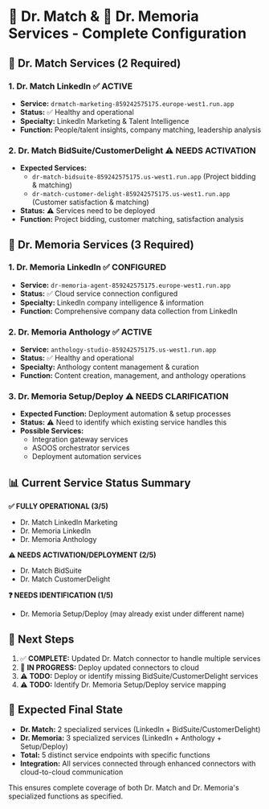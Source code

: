 # 👥 Dr. Match & 🧠 Dr. Memoria Services - Complete Configuration

## 🎯 **Dr. Match Services (2 Required)**

### 1. **Dr. Match LinkedIn** ✅ ACTIVE
- **Service:** `drmatch-marketing-859242575175.europe-west1.run.app` 
- **Status:** ✅ Healthy and operational
- **Specialty:** LinkedIn Marketing & Talent Intelligence
- **Function:** People/talent insights, company matching, leadership analysis

### 2. **Dr. Match BidSuite/CustomerDelight** ⚠️ NEEDS ACTIVATION
- **Expected Services:**
  - `dr-match-bidsuite-859242575175.us-west1.run.app` (Project bidding & matching)
  - `dr-match-customer-delight-859242575175.us-west1.run.app` (Customer satisfaction & matching)
- **Status:** ⚠️ Services need to be deployed
- **Function:** Project bidding, customer matching, satisfaction analysis

## 🧠 **Dr. Memoria Services (3 Required)**

### 1. **Dr. Memoria LinkedIn** ✅ CONFIGURED
- **Service:** `dr-memoria-agent-859242575175.europe-west1.run.app`
- **Status:** ✅ Cloud service connection configured
- **Specialty:** LinkedIn company intelligence & information
- **Function:** Comprehensive company data collection from LinkedIn

### 2. **Dr. Memoria Anthology** ✅ ACTIVE
- **Service:** `anthology-studio-859242575175.us-west1.run.app`
- **Status:** ✅ Healthy and operational  
- **Specialty:** Anthology content management & curation
- **Function:** Content creation, management, and anthology operations

### 3. **Dr. Memoria Setup/Deploy** ⚠️ NEEDS CLARIFICATION
- **Expected Function:** Deployment automation & setup processes
- **Status:** ⚠️ Need to identify which existing service handles this
- **Possible Services:**
  - Integration gateway services
  - ASOOS orchestrator services
  - Deployment automation services

## 📊 **Current Service Status Summary**

**✅ FULLY OPERATIONAL (3/5)**
- Dr. Match LinkedIn Marketing
- Dr. Memoria LinkedIn  
- Dr. Memoria Anthology

**⚠️ NEEDS ACTIVATION/DEPLOYMENT (2/5)**
- Dr. Match BidSuite
- Dr. Match CustomerDelight  

**❓ NEEDS IDENTIFICATION (1/5)**
- Dr. Memoria Setup/Deploy (may already exist under different name)

## 🔧 **Next Steps**

1. ✅ **COMPLETE:** Updated Dr. Match connector to handle multiple services
2. 🔄 **IN PROGRESS:** Deploy updated connectors to cloud
3. ⚠️ **TODO:** Deploy or identify missing BidSuite/CustomerDelight services
4. ⚠️ **TODO:** Identify Dr. Memoria Setup/Deploy service mapping

## 🎯 **Expected Final State**
- **Dr. Match:** 2 specialized services (LinkedIn + BidSuite/CustomerDelight)
- **Dr. Memoria:** 3 specialized services (LinkedIn + Anthology + Setup/Deploy)  
- **Total:** 5 distinct service endpoints with specific functions
- **Integration:** All services connected through enhanced connectors with cloud-to-cloud communication

This ensures complete coverage of both Dr. Match and Dr. Memoria's specialized functions as specified.
